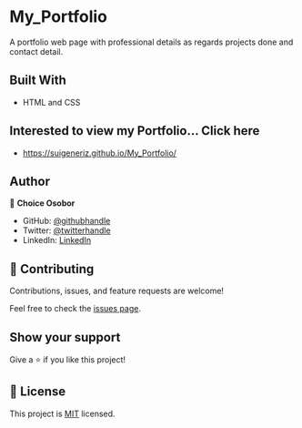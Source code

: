 # My_Portfolio

A portfolio web page with professional details as regards
projects done and contact detail.

## Built With

- HTML and CSS

## Interested to view my Portfolio... Click here

- https://suigeneriz.github.io/My_Portfolio/

## Author

👤 **Choice Osobor**

- GitHub: [@githubhandle](https://github.com/Suigeneriz)
- Twitter: [@twitterhandle](https://twitter.com/Suigeneriz_)
- LinkedIn: [LinkedIn](https://www.linkedin.com/in/choice-osobor/)

## 🤝 Contributing

Contributions, issues, and feature requests are welcome!

Feel free to check the [issues page](../../issues/).

## Show your support

Give a ⭐️ if you like this project!

## 📝 License

This project is [MIT](./MIT.md) licensed.
